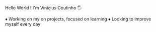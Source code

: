 Hello World ! I'm Vinicius Coutinho :raised_hand_with_fingers_splayed:	

  :diamonds: Working on my on projects, focused on learning                                                                                                                           :diamonds: Looking to improve myself every day
  
